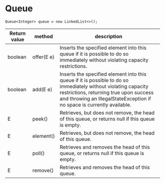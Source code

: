 # Queue
~~~
Queue<Integer> queue = new LinkedList<>();
~~~
| Return value | method | description |
| ------------ | ------ | ----------- |
| boolean | offer(E e) | Inserts the specified element into this queue if it is possible to do so immediately without violating capacity restrictions. |
| boolean | add(E e) | Inserts the specified element into this queue if it is possible to do so immediately without violating capacity restrictions, returning true upon success and throwing an IllegalStateException if no space is currently available. |
| E | peek() | Retrieves, but does not remove, the head of this queue, or returns null if this queue is empty. |
| E | element() | Retrieves, but does not remove, the head of this queue. |
| E | poll() | Retrieves and removes the head of this queue, or returns null if this queue is empty. |
| E | remove() | Retrieves and removes the head of this queue. |
